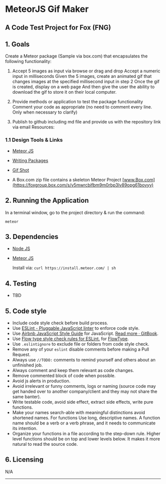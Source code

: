 # MeteorJS Gif Maker


## A Code Test Project for Fox (FNG) 


## 1. Goals

Create a Meteor package (Sample via box.com) that encapsulates the following functionality:

1) Accept 5 images as input via browse or drag and drop Accept a numeric input in milliseconds Given the 5 images, create an animated gif that changes images at the specified millisecond input in step 2 Once the gif is created, display on a web page And then give the user the ability to download the gif to store it on their local computer.

2) Provide methods or application to test the package functionality Comment your code as appropriate (no need to comment every line. Only when necessary to clarify) 

3) Publish to github including md file and provide us with the repository link via email Resources:


### 1.1 Design Tools & Links
- [Meteor JS](https://www.meteor.com)
- [Writing Packages](http://docs.meteor.com/#/full/writingpackages)
- [Gif Shot](https://yahoo.github.io/gifshot/index.html)

- A Box.com zip file contains a skeleton Meteor Project [www.Box.com](https://foxgroup.box.com/s/v5mwrcbifbm9m0rbp3lv89opg61bovyv)



## 2. Running the Application
In a terminal window, go to the project directory & run the command: 

```meteor```


## 3. Dependencies <a name="dependencies"></a>
- [Node JS](nodejs.org)
 - [Meteor JS](https://www.meteor.com)
 
    Install via:
 ```curl https://install.meteor.com/ | sh```

## 4. Testing <a name="testing"></a>
* TBD


## 5. Code style <a name="code-style"></a>
* Include code style check before build process.
* Use [ESLint - Pluggable JavaScript linter](http://eslint.org/) to enforce code style.
* Use [Airbnb JavaScript Style Guide](https://github.com/airbnb/javascript) for JavaScript.  [Read more · GitBook](https://www.gitbook.com/book/duk/airbnb-javascript-guidelines/details).
* Use [Flow type style check rules for ESLint.](https://github.com/gajus/eslint-plugin-flowtype) for [FlowType](https://flow.org/).
* Use `.eslintignore` to exclude file or folders from code style check.
* Remove any of your `eslint` disable comments before making a Pull Request.
* Always use  `//TODO:`  comments to remind yourself and others about an unfinished job.
* Always comment and keep them relevant as code changes.
* Remove commented block of code when possible.
* Avoid js alerts in production.
* Avoid irrelevant or funny comments, logs or naming (source code may get handed over to another company/client and they may not share the same banter).
* Write testable code, avoid side effect, extract side effects, write pure functions.
* Make your names search-able with meaningful distinctions avoid shortened names. For functions Use long, descriptive names. A function name should be a verb or a verb phrase, and it needs to communicate its intention.
* Organize your functions in a file according to the step-down rule. Higher level functions should be on top and lower levels below. It makes it more natural to read the source code.


## 6. Licensing <a name="licensing"></a>
N/A

---